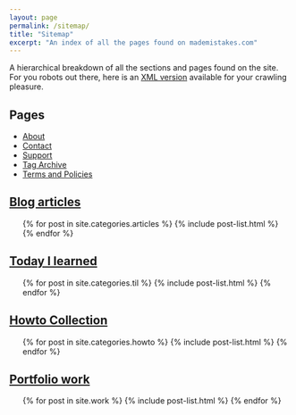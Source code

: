 ```yaml
---
layout: page
permalink: /sitemap/
title: "Sitemap"
excerpt: "An index of all the pages found on mademistakes.com"
---
```


A hierarchical breakdown of all the sections and pages found on the site. For you robots out there, here is an [XML version](/sitemap.xml) available for your crawling pleasure.

## Pages

<ul>
  <li><a href="/about/">About</a></li>
  <li><a href="/contact/">Contact</a></li>
  <!-- <li><a href="/faqs/">Frequently Asked Questions</a></li> -->
  <li><a href="/support/">Support</a></li>
  <li><a href="/tag/">Tag Archive</a></li>
  <li><a href="/terms/">Terms and Policies</a></li>
</ul>

## [Blog articles](/articles/)

<ul>
  {% for post in site.categories.articles %}
    {% include post-list.html %}
  {% endfor %}
</ul>

## [Today I learned](/til/)

<ul>
  {% for post in site.categories.til %}
    {% include post-list.html %}
  {% endfor %}
</ul>

<h2><a href="/howto/">Howto Collection</a></h2>
<ul>
  {% for post in site.categories.howto %}
    {% include post-list.html %}
  {% endfor %}
</ul>

## [Portfolio work](/work/)

<ul>
  {% for post in site.work %}
    {% include post-list.html %}
  {% endfor %}
</ul>

